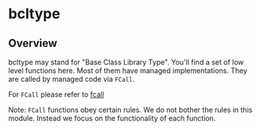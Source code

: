 # bcltype

## Overview

bcltype may stand for "Base Class Library Type". You'll find a set of low level functions here. Most of them have managed implementations. They are called by managed code via `FCall`.

For `FCall` please refer to [fcall](../../vm/README.md#fcall)

Note: `FCall` functions obey certain rules. We do not bother the rules in this module. Instead we focus on the functionality of each function.
